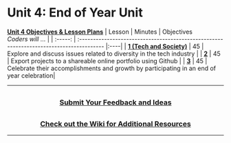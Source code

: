 # Unit 4: End of Year Unit
[**Unit 4 Objectives & Lesson Plans**]() 
|                                                        Lesson                                                         | Minutes | Objectives <br> _Coders will ..._                                                        |
| :-----: | :--------------------------------------------------------------------------------------- |:----|
|     [**1 (Tech and Society)**]()     |   45    | Explore and discuss issues related to diversity in the tech industry |
|     [**2**]()     |   45    | Export projects to a shareable online portfolio using Github |
|     [**3**]()     |   45    | Celebrate their accomplishments and growth by participating in an end of year celebration|


---
## <h3 align="center"><a href="https://docs.google.com/forms/d/e/1FAIpQLSc4oUNSthmU63TqlzUOOWd3buX3tGVIPRNDm0tsLB_nOONRLQ/viewform">Submit Your Feedback and Ideas</a></h3>

## <h3 align="center"><a href="https://github.com/itscodenation/curriculum-21-22/wiki">Check out the Wiki for Additional Resources</a></h3>

---

